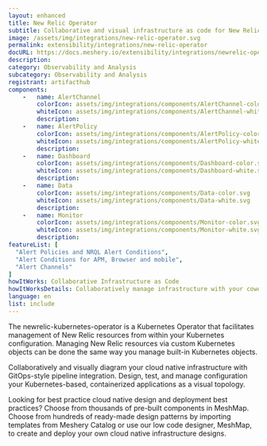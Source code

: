 ```yaml
---
layout: enhanced
title: New Relic Operator
subtitle: Collaborative and visual infrastructure as code for New Relic Operator
image: /assets/img/integrations/new-relic-operator.svg
permalink: extensibility/integrations/new-relic-operator
docURL: https://docs.meshery.io/extensibility/integrations/newrelic-operator
description: 
category: Observability and Analysis
subcategory: Observability and Analysis
registrant: artifacthub
components: 
	-	name: AlertChannel
		colorIcon: assets/img/integrations/components/AlertChannel-color.svg
		whiteIcon: assets/img/integrations/components/AlertChannel-white.svg
		description: 
	-	name: AlertPolicy
		colorIcon: assets/img/integrations/components/AlertPolicy-color.svg
		whiteIcon: assets/img/integrations/components/AlertPolicy-white.svg
		description: 
	-	name: Dashboard
		colorIcon: assets/img/integrations/components/Dashboard-color.svg
		whiteIcon: assets/img/integrations/components/Dashboard-white.svg
		description: 
	-	name: Data
		colorIcon: assets/img/integrations/components/Data-color.svg
		whiteIcon: assets/img/integrations/components/Data-white.svg
		description: 
	-	name: Monitor
		colorIcon: assets/img/integrations/components/Monitor-color.svg
		whiteIcon: assets/img/integrations/components/Monitor-white.svg
		description: 
featureList: [
  "Alert Policies and NRQL Alert Conditions",
  "Alert Conditions for APM, Browser and mobile",
  "Alert Channels"
]
howItWorks: Collaborative Infrastructure as Code
howItWorksDetails: Collaboratively manage infrastructure with your coworkers synchronously sharing the same designs.
language: en
list: include
---
```

<p>
The newrelic-kubernetes-operator is a Kubernetes Operator that facilitates management of New Relic resources from within your Kubernetes configuration. Managing New Relic resources via custom Kubernetes objects can be done the same way you manage built-in Kubernetes objects.
</p>
<p>
    Collaboratively and visually diagram your cloud native infrastructure with GitOps-style pipeline integration. Design, test, and manage configuration your Kubernetes-based, containerized applications as a visual topology.
</p>
<p>
    Looking for best practice cloud native design and deployment best practices? Choose from thousands of pre-built components in MeshMap. Choose from hundreds of ready-made design patterns by importing templates from Meshery Catalog or use our low code designer, MeshMap, to create and deploy your own cloud native infrastructure designs.
</p>
